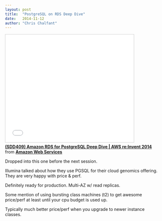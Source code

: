```yaml
---
layout: post
title:  "PostgreSQL on RDS Deep Dive"
date:   2014-11-12
author: "Chris Chalfant"
---
```


<iframe src="//www.slideshare.net/slideshow/embed_code/41571778" width="425" height="355" frameborder="0" marginwidth="0" marginheight="0" scrolling="no" style="border:1px solid #CCC; border-width:1px; margin-bottom:5px; max-width: 100%;" allowfullscreen> </iframe> <div style="margin-bottom:5px"> <strong> <a href="//www.slideshare.net/AmazonWebServices/sdd409-amazon-rds-for-postgresql-deep-dive-aws-reinvent-2014" title="(SDD409) Amazon RDS for PostgreSQL Deep Dive | AWS re:Invent 2014" target="_blank">(SDD409) Amazon RDS for PostgreSQL Deep Dive | AWS re:Invent 2014</a> </strong> from <strong><a href="//www.slideshare.net/AmazonWebServices" target="_blank">Amazon Web Services</a></strong> </div>

Dropped into this one before the next session.

Illumina talked about how they use PGSQL for their cloud genomics offering. They are very happy with price & perf.

Definitely ready for production. Multi-AZ w/ read replicas.

Some mention of using bursting class machines (t2) to get awesome price/perf at least until your cpu budget is used up.

Typically much better price/perf when you upgrade to newer instance classes.
